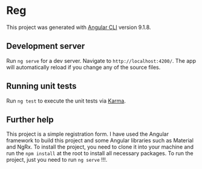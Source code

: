 # Reg

This project was generated with [Angular CLI](https://github.com/angular/angular-cli) version 9.1.8.

## Development server

Run `ng serve` for a dev server. Navigate to `http://localhost:4200/`. The app will automatically reload if you change any of the source files.

## Running unit tests

Run `ng test` to execute the unit tests via [Karma](https://karma-runner.github.io).

## Further help

This project is a simple registration form.
I have used the Angular framework to build this project and some Angular libraries such as Material and NgRx. 
To install the project, you need to clone it into your machine and run the `npm install` at the root to install all necessary packages.
To run the project, just you need to run `ng serve` !!!.
